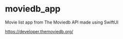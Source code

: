 # moviedb_app
Movie list app from The Moviedb API made using SwiftUI

https://developer.themoviedb.org/

